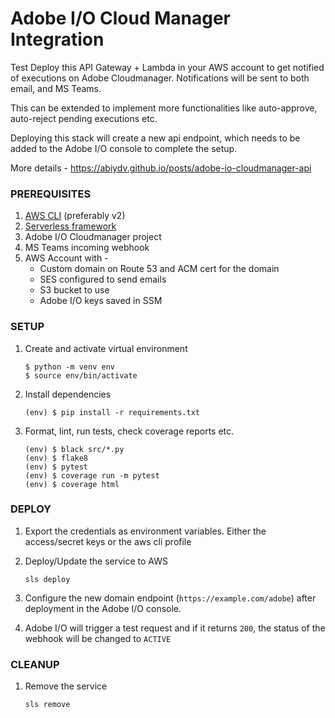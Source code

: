 # Adobe I/O Cloud Manager Integration

Test 
Deploy this API Gateway + Lambda in your AWS account to get notified of executions on Adobe Cloudmanager. Notifications will be sent to both email, and MS Teams.

This can be extended to implement more functionalities like auto-approve, auto-reject pending executions etc.

Deploying this stack will create a new api endpoint, which needs to be added to the Adobe I/O console to complete the setup.

More details - https://abiydv.github.io/posts/adobe-io-cloudmanager-api

### **PREREQUISITES**
1. [AWS CLI](https://docs.aws.amazon.com/cli/latest/userguide/cli-chap-install.html) (preferably v2)
1. [Serverless framework](https://www.serverless.com/framework/docs/providers/aws/guide/installation/) 
1. Adobe I/O Cloudmanager project
1. MS Teams incoming webhook
1. AWS Account with - 
    * Custom domain on Route 53 and ACM cert for the domain
    * SES configured to send emails
    * S3 bucket to use
    * Adobe I/O keys saved in SSM

### **SETUP**

1. Create and activate virtual environment
    ```
    $ python -m venv env
    $ source env/bin/activate
    ```

1. Install dependencies
    ```
    (env) $ pip install -r requirements.txt
    ```

1. Format, lint, run tests, check coverage reports etc.
    ```
    (env) $ black src/*.py
    (env) $ flake8
    (env) $ pytest
    (env) $ coverage run -m pytest
    (env) $ coverage html
    ```

### **DEPLOY**

1. Export the credentials as environment variables. Either the access/secret keys or the aws cli profile

1. Deploy/Update the service to AWS 
    ```
    sls deploy
    ```
1. Configure the new domain endpoint (`https://example.com/adobe`) after deployment in the Adobe I/O console.

1. Adobe I/O will trigger a test request and if it returns `200`, the status of the webhook will be changed to `ACTIVE`

### **CLEANUP**

1. Remove the service
    ```
    sls remove
    ```
